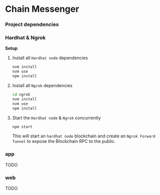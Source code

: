 # Chain Messenger

### Project dependencies

### Hardhat & Ngrok

**Setup**

1. Install all `Hardhat node` dependencies
    ```bash
    nvm install
    nvm use
    npm install
    ```

2. Install all `Ngrok` dependencies
    ```bash
    cd ngrok
    nvm install
    nvm use
    npm install
    ```

3. Start the `Hardhat node` & `Ngrok` concurrently
    ```bash
    npm start
    ```

    This will start an `hardhat node` blockchain and create an `Ngrok Forward Tunnel` to expose the Blockchain RPC to the public.

### app

TODO

### web

TODO